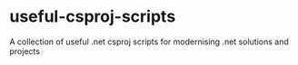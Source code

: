 # useful-csproj-scripts
A collection of useful .net csproj scripts for modernising .net solutions and projects
